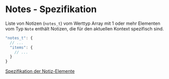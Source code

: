 # Notes - Spezifikation

Liste von Notizen (`notes_t`) vom Werttyp Array mit 1 oder mehr Elementen vom Typ `Note` enthält Notizen, die für den aktuellen Kontext spezifisch sind.

```javascript
"notes_t": {
  // ...
  "items": {
    // ...
  }
}
```

[Spezifikation der Notiz-Elemente](types/notes/note-spec.de.md)
